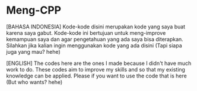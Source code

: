 # Meng-CPP
[BAHASA INDONESIA]
Kode-kode disini merupakan kode yang saya buat karena saya gabut. Kode-kode ini bertujuan untuk meng-improve kemampuan saya
dan agar pengetahuan yang ada saya bisa diterapkan. Silahkan jika kalian ingin menggunakan kode yang ada disini (Tapi siapa juga yang mau? hehe)

[ENGLISH]
The codes here are the ones I made because I didn't have much work to do. These codes aim to improve my skills and
so that my existing knowledge can be applied. Please if you want to use the code that is here (But who wants? hehe)
